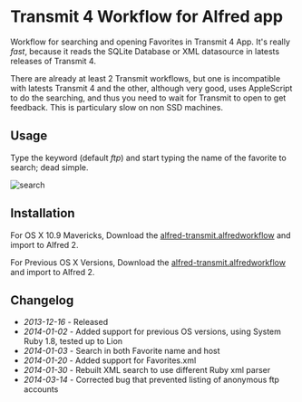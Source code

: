 # Transmit 4 Workflow for Alfred app

Workflow for searching and opening Favorites in Transmit 4 App. It's really _fast_, because it reads the SQLite Database or XML datasource in latests releases of Transmit 4.

There are already at least 2 Transmit workflows, but one is incompatible with latests Transmit 4 and the other, although very good, uses AppleScript to do the searching, and thus you need to wait for Transmit to open to get feedback. This is particulary slow on non SSD machines.

## Usage
Type the keyword (default _ftp_) and start typing the name of the favorite to search; dead simple.

![search](https://raw.github.com/ramiroaraujo/alfred-transmit-workflow/master/screenshots/search.png)

## Installation
For OS X 10.9 Mavericks, Download the [alfred-transmit.alfredworkflow](https://github.com/ramiroaraujo/alfred-transmit-workflow/raw/master/alfred-transmit.alfredworkflow) and import to Alfred 2.

For Previous OS X Versions, Download the [alfred-transmit.alfredworkflow](https://github.com/ramiroaraujo/alfred-transmit-workflow/raw/pre-mavericks/alfred-transmit.alfredworkflow) and import to Alfred 2.

## Changelog
* _2013-12-16_ - Released
* _2014-01-02_ - Added support for previous OS versions, using System Ruby 1.8, tested up to Lion
* _2014-01-03_ - Search in both Favorite name and host
* _2014-01-20_ - Added support for Favorites.xml
* _2014-01-30_ - Rebuilt XML search to use different Ruby xml parser
* _2014-03-14_ - Corrected bug that prevented listing of anonymous ftp accounts